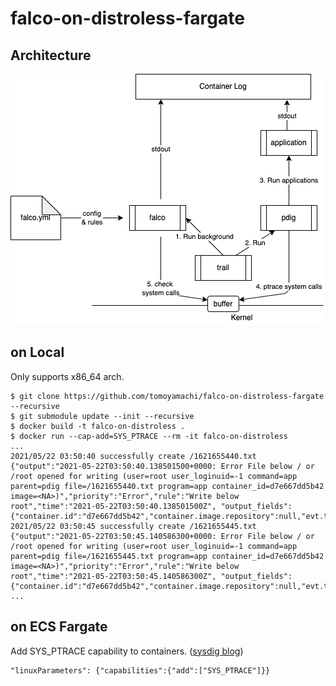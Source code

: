 # falco-on-distroless-fargate

## Architecture

![architecture](./imgs/architecture.png)

## on Local
Only supports x86_64 arch.

```shell
$ git clone https://github.com/tomoyamachi/falco-on-distroless-fargate --recursive
$ git submodule update --init --recursive
$ docker build -t falco-on-distroless .
$ docker run --cap-add=SYS_PTRACE --rm -it falco-on-distroless
...
2021/05/22 03:50:40 successfully create /1621655440.txt
{"output":"2021-05-22T03:50:40.138501500+0000: Error File below / or /root opened for writing (user=root user_loginuid=-1 command=app parent=pdig file=/1621655440.txt program=app container_id=d7e667dd5b42 image=<NA>)","priority":"Error","rule":"Write below root","time":"2021-05-22T03:50:40.138501500Z", "output_fields": {"container.id":"d7e667dd5b42","container.image.repository":null,"evt.time.iso8601":1621655440138501500,"fd.name":"/1621655440.txt","proc.cmdline":"app","proc.name":"app","proc.pname":"pdig","user.loginuid":-1,"user.name":"root"}}
2021/05/22 03:50:45 successfully create /1621655445.txt
{"output":"2021-05-22T03:50:45.140586300+0000: Error File below / or /root opened for writing (user=root user_loginuid=-1 command=app parent=pdig file=/1621655445.txt program=app container_id=d7e667dd5b42 image=<NA>)","priority":"Error","rule":"Write below root","time":"2021-05-22T03:50:45.140586300Z", "output_fields": {"container.id":"d7e667dd5b42","container.image.repository":null,"evt.time.iso8601":1621655445140586300,"fd.name":"/1621655445.txt","proc.cmdline":"app","proc.name":"app","proc.pname":"pdig","user.loginuid":-1,"user.name":"root"}}
...
```

## on ECS Fargate

Add SYS_PTRACE capability to containers. ([sysdig blog](https://sysdig.com/blog/falco-support-on-aws-fargate/)) 

```shell
"linuxParameters": {"capabilities":{"add":["SYS_PTRACE"]}}
```